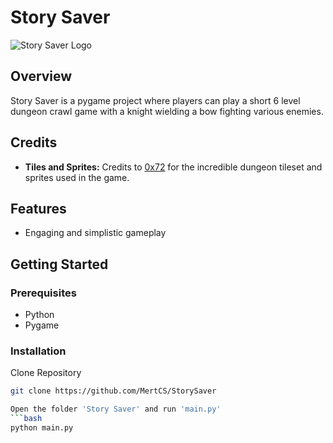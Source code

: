 # Story Saver

![Story Saver Logo](link_to_your_logo_or_image.png)

## Overview

Story Saver is a pygame project where players can play a short 6 level dungeon crawl game with a knight wielding a bow fighting various enemies.

## Credits

- **Tiles and Sprites:** Credits to [0x72](https://0x72.itch.io/dungeontileset-ii) for the incredible dungeon tileset and sprites used in the game.

## Features

- Engaging and simplistic gameplay

## Getting Started

### Prerequisites

- Python
- Pygame

### Installation

Clone Repository
   ```bash
   git clone https://github.com/MertCS/StorySaver

Open the folder 'Story Saver' and run 'main.py'
   ```bash
   python main.py
